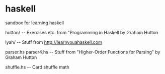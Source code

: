 haskell
=======

sandbox for learning haskell

hutton/  -- Exercises etc. from "Programming in Haskell by Graham Hutton

lyah/  -- Stuff from http://learnyouahaskell.com

parser.hs parser4.hs --  Stuff from "Higher-Order Functions for Parsing" by Graham Hutton

shuffle.hs -- Card shuffle math
